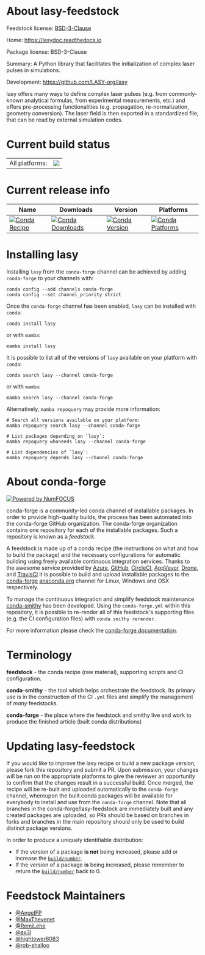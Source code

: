 About lasy-feedstock
====================

Feedstock license: [BSD-3-Clause](https://github.com/conda-forge/lasy-feedstock/blob/main/LICENSE.txt)

Home: https://lasydoc.readthedocs.io

Package license: BSD-3-Clause

Summary: A Python library that facilitates the initialization of complex laser pulses in simulations.

Development: https://github.com/LASY-org/lasy

lasy offers many ways to define complex laser pulses (e.g. from
commonly-known analytical formulas, from experimental measurements, etc.)
and offers pre-processing functionalities (e.g. propagation,
re-normalization, geometry conversion). The laser field is then exported in
a standardized file, that can be read by external simulation codes.


Current build status
====================


<table><tr><td>All platforms:</td>
    <td>
      <a href="https://dev.azure.com/conda-forge/feedstock-builds/_build/latest?definitionId=21035&branchName=main">
        <img src="https://dev.azure.com/conda-forge/feedstock-builds/_apis/build/status/lasy-feedstock?branchName=main">
      </a>
    </td>
  </tr>
</table>

Current release info
====================

| Name | Downloads | Version | Platforms |
| --- | --- | --- | --- |
| [![Conda Recipe](https://img.shields.io/badge/recipe-lasy-green.svg)](https://anaconda.org/conda-forge/lasy) | [![Conda Downloads](https://img.shields.io/conda/dn/conda-forge/lasy.svg)](https://anaconda.org/conda-forge/lasy) | [![Conda Version](https://img.shields.io/conda/vn/conda-forge/lasy.svg)](https://anaconda.org/conda-forge/lasy) | [![Conda Platforms](https://img.shields.io/conda/pn/conda-forge/lasy.svg)](https://anaconda.org/conda-forge/lasy) |

Installing lasy
===============

Installing `lasy` from the `conda-forge` channel can be achieved by adding `conda-forge` to your channels with:

```
conda config --add channels conda-forge
conda config --set channel_priority strict
```

Once the `conda-forge` channel has been enabled, `lasy` can be installed with `conda`:

```
conda install lasy
```

or with `mamba`:

```
mamba install lasy
```

It is possible to list all of the versions of `lasy` available on your platform with `conda`:

```
conda search lasy --channel conda-forge
```

or with `mamba`:

```
mamba search lasy --channel conda-forge
```

Alternatively, `mamba repoquery` may provide more information:

```
# Search all versions available on your platform:
mamba repoquery search lasy --channel conda-forge

# List packages depending on `lasy`:
mamba repoquery whoneeds lasy --channel conda-forge

# List dependencies of `lasy`:
mamba repoquery depends lasy --channel conda-forge
```


About conda-forge
=================

[![Powered by
NumFOCUS](https://img.shields.io/badge/powered%20by-NumFOCUS-orange.svg?style=flat&colorA=E1523D&colorB=007D8A)](https://numfocus.org)

conda-forge is a community-led conda channel of installable packages.
In order to provide high-quality builds, the process has been automated into the
conda-forge GitHub organization. The conda-forge organization contains one repository
for each of the installable packages. Such a repository is known as a *feedstock*.

A feedstock is made up of a conda recipe (the instructions on what and how to build
the package) and the necessary configurations for automatic building using freely
available continuous integration services. Thanks to the awesome service provided by
[Azure](https://azure.microsoft.com/en-us/services/devops/), [GitHub](https://github.com/),
[CircleCI](https://circleci.com/), [AppVeyor](https://www.appveyor.com/),
[Drone](https://cloud.drone.io/welcome), and [TravisCI](https://travis-ci.com/)
it is possible to build and upload installable packages to the
[conda-forge](https://anaconda.org/conda-forge) [anaconda.org](https://anaconda.org/)
channel for Linux, Windows and OSX respectively.

To manage the continuous integration and simplify feedstock maintenance
[conda-smithy](https://github.com/conda-forge/conda-smithy) has been developed.
Using the ``conda-forge.yml`` within this repository, it is possible to re-render all of
this feedstock's supporting files (e.g. the CI configuration files) with ``conda smithy rerender``.

For more information please check the [conda-forge documentation](https://conda-forge.org/docs/).

Terminology
===========

**feedstock** - the conda recipe (raw material), supporting scripts and CI configuration.

**conda-smithy** - the tool which helps orchestrate the feedstock.
                   Its primary use is in the construction of the CI ``.yml`` files
                   and simplify the management of *many* feedstocks.

**conda-forge** - the place where the feedstock and smithy live and work to
                  produce the finished article (built conda distributions)


Updating lasy-feedstock
=======================

If you would like to improve the lasy recipe or build a new
package version, please fork this repository and submit a PR. Upon submission,
your changes will be run on the appropriate platforms to give the reviewer an
opportunity to confirm that the changes result in a successful build. Once
merged, the recipe will be re-built and uploaded automatically to the
`conda-forge` channel, whereupon the built conda packages will be available for
everybody to install and use from the `conda-forge` channel.
Note that all branches in the conda-forge/lasy-feedstock are
immediately built and any created packages are uploaded, so PRs should be based
on branches in forks and branches in the main repository should only be used to
build distinct package versions.

In order to produce a uniquely identifiable distribution:
 * If the version of a package **is not** being increased, please add or increase
   the [``build/number``](https://docs.conda.io/projects/conda-build/en/latest/resources/define-metadata.html#build-number-and-string).
 * If the version of a package **is** being increased, please remember to return
   the [``build/number``](https://docs.conda.io/projects/conda-build/en/latest/resources/define-metadata.html#build-number-and-string)
   back to 0.

Feedstock Maintainers
=====================

* [@AngelFP](https://github.com/AngelFP/)
* [@MaxThevenet](https://github.com/MaxThevenet/)
* [@RemiLehe](https://github.com/RemiLehe/)
* [@ax3l](https://github.com/ax3l/)
* [@hightower8083](https://github.com/hightower8083/)
* [@rob-shalloo](https://github.com/rob-shalloo/)

